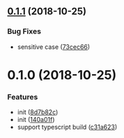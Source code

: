 <a name="0.1.1"></a>
## [0.1.1](https://github.com/ves-team/ves-cli/compare/0.1.0...0.1.1) (2018-10-25)


### Bug Fixes

* sensitive case ([73cec66](https://github.com/ves-team/ves-cli/commit/73cec66))



<a name="0.1.0"></a>
# 0.1.0 (2018-10-25)


### Features

* init ([8d7b82c](https://github.com/ves-team/ves-cli/commit/8d7b82c))
* init ([140a01f](https://github.com/ves-team/ves-cli/commit/140a01f))
* support typescript build ([c31a623](https://github.com/ves-team/ves-cli/commit/c31a623))



